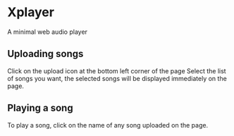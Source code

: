 # Xplayer
A minimal web audio player

## Uploading songs
Click on the upload icon at the bottom left corner of the page
Select the list of songs you want, the selected songs will be displayed immediately on the page.

## Playing a song
To play a song, click on the name of any song uploaded on the page.
